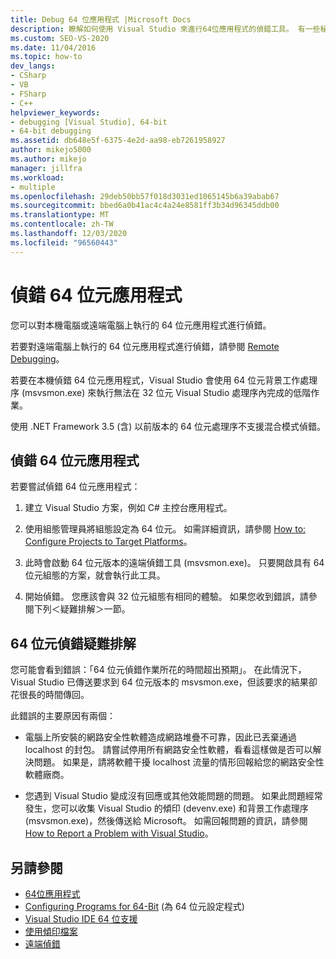 ```yaml
---
title: Debug 64 位應用程式 |Microsoft Docs
description: 瞭解如何使用 Visual Studio 來進行64位應用程式的偵錯工具。 有一些秘訣可針對未預期的偵錯工具延遲進行疑難排解。
ms.custom: SEO-VS-2020
ms.date: 11/04/2016
ms.topic: how-to
dev_langs:
- CSharp
- VB
- FSharp
- C++
helpviewer_keywords:
- debugging [Visual Studio], 64-bit
- 64-bit debugging
ms.assetid: db648e5f-6375-4e2d-aa98-eb7261958927
author: mikejo5000
ms.author: mikejo
manager: jillfra
ms.workload:
- multiple
ms.openlocfilehash: 29deb50bb57f018d3031ed1065145b6a39abab67
ms.sourcegitcommit: bbed6a0b41ac4c4a24e8581ff3b34d96345ddb00
ms.translationtype: MT
ms.contentlocale: zh-TW
ms.lasthandoff: 12/03/2020
ms.locfileid: "96560443"
---
```

# <a name="debug-64-bit-applications"></a>偵錯 64 位元應用程式
您可以對本機電腦或遠端電腦上執行的 64 位元應用程式進行偵錯。

 若要對遠端電腦上執行的 64 位元應用程式進行偵錯，請參閱 [Remote Debugging](../debugger/remote-debugging.md)。

 若要在本機偵錯 64 位元應用程式，Visual Studio 會使用 64 位元背景工作處理序 (msvsmon.exe) 來執行無法在 32 位元 Visual Studio 處理序內完成的低階作業。

 使用 .NET Framework 3.5 (含) 以前版本的 64 位元處理序不支援混合模式偵錯。

## <a name="debug-a-64-bit-application"></a>偵錯 64 位元應用程式
 若要嘗試偵錯 64 位元應用程式：

1. 建立 Visual Studio 方案，例如 C# 主控台應用程式。

2. 使用組態管理員將組態設定為 64 位元。 如需詳細資訊，請參閱 [How to: Configure Projects to Target Platforms](../ide/how-to-configure-projects-to-target-platforms.md)。

3. 此時會啟動 64 位元版本的遠端偵錯工具 (msvsmon.exe)。 只要開啟具有 64 位元組態的方案，就會執行此工具。

4. 開始偵錯。 您應該會與 32 位元組態有相同的體驗。 如果您收到錯誤，請參閱下列＜疑難排解＞一節。

## <a name="troubleshooting-64-bit-debugging"></a>64 位元偵錯疑難排解
 您可能會看到錯誤：「64 位元偵錯作業所花的時間超出預期」。 在此情況下，Visual Studio 已傳送要求到 64 位元版本的 msvsmon.exe，但該要求的結果卻花很長的時間傳回。

 此錯誤的主要原因有兩個：

- 電腦上所安裝的網路安全性軟體造成網路堆疊不可靠，因此已丟棄通過 localhost 的封包。 請嘗試停用所有網路安全性軟體，看看這樣做是否可以解決問題。 如果是，請將軟體干擾 localhost 流量的情形回報給您的網路安全性軟體廠商。

- 您遇到 Visual Studio 變成沒有回應或其他效能問題的問題。 如果此問題經常發生，您可以收集 Visual Studio 的傾印 (devenv.exe) 和背景工作處理序 (msvsmon.exe)，然後傳送給 Microsoft。 如需回報問題的資訊，請參閱 [How to Report a Problem with Visual Studio](../ide/how-to-report-a-problem-with-visual-studio.md)。

## <a name="see-also"></a>另請參閱

- [64位應用程式](/dotnet/framework/64-bit-apps)
- [Configuring Programs for 64-Bit](/cpp/build/configuring-programs-for-64-bit-visual-cpp) (為 64 位元設定程式)
- [Visual Studio IDE 64 位支援](../ide/visual-studio-ide-64-bit-support.md)
- [使用傾印檔案](../debugger/using-dump-files.md)
- [遠端偵錯](../debugger/remote-debugging.md)